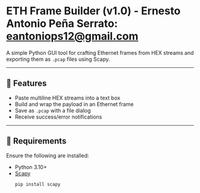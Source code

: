 # ETH Frame Builder (v1.0) - Ernesto Antonio Peña Serrato: eantoniops12@gmail.com

A simple Python GUI tool for crafting Ethernet frames from HEX streams and exporting them as `.pcap` files using Scapy.

---

## 🚀 Features

- Paste multiline HEX streams into a text box
- Build and wrap the payload in an Ethernet frame
- Save as `.pcap` with a file dialog
- Receive success/error notifications

---

## 🧰 Requirements

Ensure the following are installed:

- Python 3.10+
- [Scapy](https://scapy.net/)  
  ```bash
  pip install scapy

